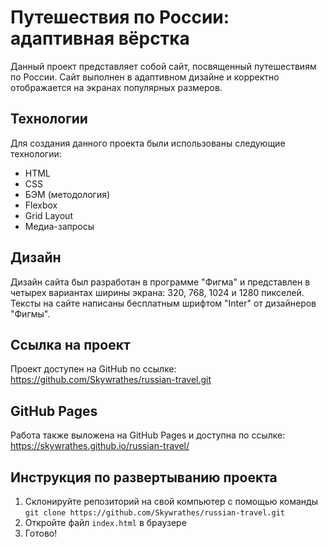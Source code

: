 # Путешествия по России: адаптивная вёрстка

Данный проект представляет собой сайт, посвященный путешествиям по России. Сайт выполнен в адаптивном дизайне и корректно отображается на экранах популярных размеров.

## Технологии

Для создания данного проекта были использованы следующие технологии:

- HTML
- CSS
- БЭМ (методология)
- Flexbox
- Grid Layout
- Медиа-запросы

## Дизайн

Дизайн сайта был разработан в программе "Фигма" и представлен в четырех вариантах ширины экрана: 320, 768, 1024 и 1280 пикселей. Тексты на сайте написаны бесплатным шрифтом "Inter" от дизайнеров "Фигмы".

## Ссылка на проект

Проект доступен на GitHub по ссылке: https://github.com/Skywrathes/russian-travel.git

## GitHub Pages

Работа также выложена на GitHub Pages и доступна по ссылке: https://skywrathes.github.io/russian-travel/

## Инструкция по развертыванию проекта

1. Склонируйте репозиторий на свой компьютер с помощью команды `git clone https://github.com/Skywrathes/russian-travel.git`
2. Откройте файл `index.html` в браузере
3. Готово!
